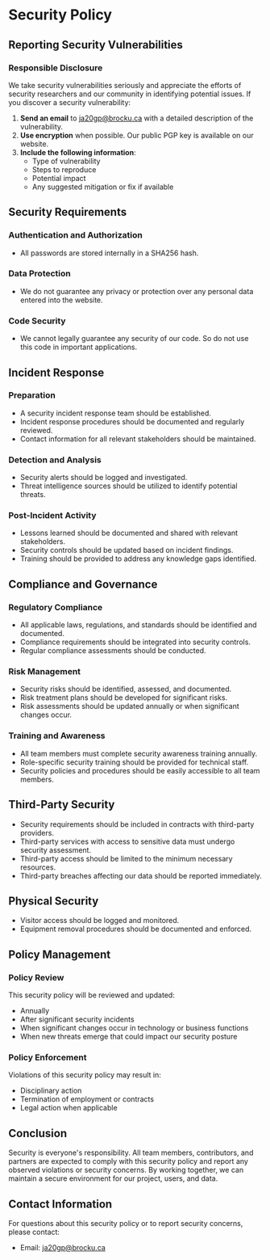 # Security Policy

## Reporting Security Vulnerabilities

### Responsible Disclosure

We take security vulnerabilities seriously and appreciate the efforts of security researchers and our community in identifying potential issues. If you discover a security vulnerability:

1. **Send an email** to ja20gp@brocku.ca with a detailed description of the vulnerability.
2. **Use encryption** when possible. Our public PGP key is available on our website.
3. **Include the following information**:
   - Type of vulnerability
   - Steps to reproduce
   - Potential impact
   - Any suggested mitigation or fix if available

## Security Requirements

### Authentication and Authorization

- All passwords are stored internally in a SHA256 hash.

### Data Protection

- We do not guarantee any privacy or protection over any personal data entered into the website.

### Code Security

- We cannot legally guarantee any security of our code. So do not use this code in important applications. 

## Incident Response

### Preparation

- A security incident response team should be established.
- Incident response procedures should be documented and regularly reviewed.
- Contact information for all relevant stakeholders should be maintained.

### Detection and Analysis

- Security alerts should be logged and investigated.
- Threat intelligence sources should be utilized to identify potential threats.

### Post-Incident Activity

- Lessons learned should be documented and shared with relevant stakeholders.
- Security controls should be updated based on incident findings.
- Training should be provided to address any knowledge gaps identified.

## Compliance and Governance

### Regulatory Compliance

- All applicable laws, regulations, and standards should be identified and documented.
- Compliance requirements should be integrated into security controls.
- Regular compliance assessments should be conducted.

### Risk Management

- Security risks should be identified, assessed, and documented.
- Risk treatment plans should be developed for significant risks.
- Risk assessments should be updated annually or when significant changes occur.

### Training and Awareness

- All team members must complete security awareness training annually.
- Role-specific security training should be provided for technical staff.
- Security policies and procedures should be easily accessible to all team members.

## Third-Party Security

- Security requirements should be included in contracts with third-party providers.
- Third-party services with access to sensitive data must undergo security assessment.
- Third-party access should be limited to the minimum necessary resources.
- Third-party breaches affecting our data should be reported immediately.

## Physical Security

- Visitor access should be logged and monitored.
- Equipment removal procedures should be documented and enforced.

## Policy Management

### Policy Review

This security policy will be reviewed and updated:
- Annually
- After significant security incidents
- When significant changes occur in technology or business functions
- When new threats emerge that could impact our security posture

### Policy Enforcement

Violations of this security policy may result in:
- Disciplinary action
- Termination of employment or contracts
- Legal action when applicable

## Conclusion

Security is everyone's responsibility. All team members, contributors, and partners are expected to comply with this security policy and report any observed violations or security concerns. By working together, we can maintain a secure environment for our project, users, and data.

## Contact Information

For questions about this security policy or to report security concerns, please contact:
- Email: ja20gp@brocku.ca
